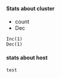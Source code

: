 #### Stats about cluster
+ count  
+ Dec
```
Inc(1)
Dec(1)
```
#### stats about host
```$xslt
test
```